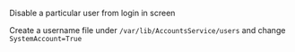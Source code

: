 Disable a particular user from login in screen

Create a username file under `/var/lib/AccountsService/users` and change `SystemAccount=True`
